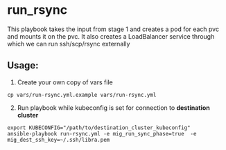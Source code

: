 # run_rsync

This playbook takes the input from stage 1 and creates a pod for each pvc and mounts it on the pvc. It also creates 
a LoadBalancer service through which we can run ssh/scp/rsync externally

## Usage:

1. Create your own copy of vars file 
```
cp vars/run-rsync.yml.example vars/run-rsync.yml
```

2. Run playbook while kubeconfig is set for connection to **destination cluster**
```
export KUBECONFIG="/path/to/destination_cluster_kubeconfig"
ansible-playbook run-rsync.yml -e mig_run_sync_phase=true  -e mig_dest_ssh_key=~/.ssh/libra.pem
```
